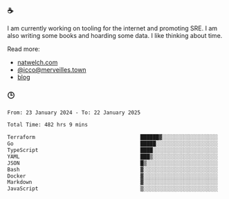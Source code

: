 ### ☕

I am currently working on tooling for the internet and promoting SRE. I am also writing some books and hoarding some data. I like thinking about time. 

Read more:

 - [natwelch.com](https://natwelch.com)
 - [@icco@merveilles.town](https://merveilles.town/@icco)
 - [blog](https://writing.natwelch.com)

### 🕒

<!--START_SECTION:waka-->

```txt
From: 23 January 2024 - To: 22 January 2025

Total Time: 482 hrs 9 mins

Terraform                                  ██████▓░░░░░░░░░░░░░░░░░░   26.35 %
Go                                         █████░░░░░░░░░░░░░░░░░░░░   20.29 %
TypeScript                                 ████░░░░░░░░░░░░░░░░░░░░░   15.81 %
YAML                                       ███▒░░░░░░░░░░░░░░░░░░░░░   13.29 %
JSON                                       █▒░░░░░░░░░░░░░░░░░░░░░░░   04.87 %
Bash                                       ▓░░░░░░░░░░░░░░░░░░░░░░░░   03.04 %
Docker                                     ▓░░░░░░░░░░░░░░░░░░░░░░░░   02.58 %
Markdown                                   ▓░░░░░░░░░░░░░░░░░░░░░░░░   02.26 %
JavaScript                                 ▒░░░░░░░░░░░░░░░░░░░░░░░░   01.97 %
```

<!--END_SECTION:waka-->
